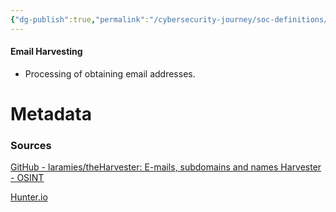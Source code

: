 ```yaml
---
{"dg-publish":true,"permalink":"/cybersecurity-journey/soc-definitions/email-harvesting/","tags":["defs_soc"]}
---
```


#### Email Harvesting
- Processing of obtaining email addresses.




# Metadata

### Sources

[GitHub - laramies/theHarvester: E-mails, subdomains and names Harvester - OSINT](https://github.com/laramies/theHarvester)

[Hunter.io](https://hunter.io/)




